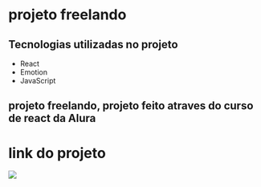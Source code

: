 # projeto freelando 
## Tecnologias utilizadas no projeto
*  React
*  Emotion
* JavaScript
## projeto freelando, projeto feito atraves do curso de react da Alura
# link do projeto
   <a href="https://anna-hub19.github.io/filmes-favoritos/" target="_blank"><img src="https://img.shields.io/badge/-filmes_favoritos-purple?style=for-the-badge&logo=aluraplayo&logoColor=white"></a>


